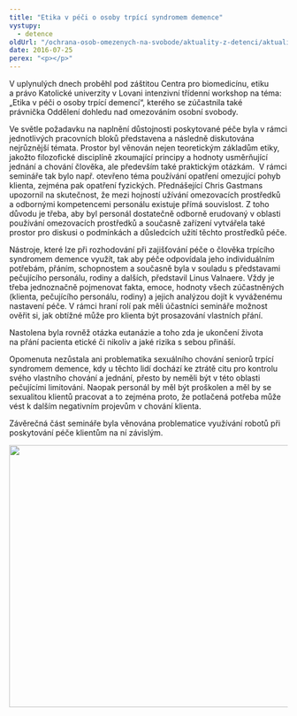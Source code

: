 ```yaml
---
title: "Etika v péči o osoby trpící syndromem demence"
vystupy:
  - detence
oldUrl: "/ochrana-osob-omezenych-na-svobode/aktuality-z-detenci/aktuality-z-detenci-2016/etika-v-peci-o-osoby-trpici-syndromem-demence/"
date: 2016-07-25
perex: "<p></p>"
---
```


<!-- imported from the old website -->

<p>V uplynulých dnech proběhl pod záštitou Centra pro biomedicínu, etiku a právo Katolické univerzity v Lovani intenzivní třídenní workshop na téma:  „Etika v péči o osoby trpící demencí“, kterého se zúčastnila také právnička Oddělení dohledu nad omezováním osobní svobody. </p> <p>Ve světle požadavku na naplnění důstojnosti poskytované péče byla v rámci jednotlivých pracovních bloků představena a následně diskutována nejrůznější témata. Prostor byl věnován nejen teoretickým základům etiky, jakožto filozofické disciplíně zkoumající principy a hodnoty usměrňující jednání a chování člověka, ale především také praktickým otázkám.  V rámci semináře tak bylo např. otevřeno téma používání opatření omezující pohyb klienta, zejména pak opatření fyzických. Přednášející Chris Gastmans upozornil na skutečnost, že mezi hojností užívání omezovacích prostředků a odbornými kompetencemi personálu existuje přímá souvislost. Z toho důvodu je třeba, aby byl personál dostatečně odborně erudovaný v oblasti používání omezovacích prostředků a současně zařízení vytvářela také prostor pro diskusi o podmínkách a důsledcích užití těchto prostředků péče. </p> <p>Nástroje, které lze při rozhodování při zajišťování péče o člověka trpícího syndromem demence využít, tak aby péče odpovídala jeho individuálním potřebám, přáním, schopnostem a současně byla v souladu s představami pečujícího personálu, rodiny a dalších, představil Linus Valnaere. Vždy je třeba jednoznačně pojmenovat fakta, emoce, hodnoty všech zúčastněných (klienta, pečujícího personálu, rodiny) a jejich analýzou dojít k vyváženému nastavení péče. V rámci hraní rolí pak měli účastníci semináře možnost ověřit si, jak obtížné může pro klienta být prosazování vlastních přání.</p> <p>Nastolena byla rovněž otázka eutanázie a toho zda je ukončení života na přání pacienta etické či nikoliv a jaké rizika s sebou přináší.</p> <p>Opomenuta nezůstala ani problematika sexuálního chování seniorů trpící syndromem demence, kdy u těchto lidí dochází ke ztrátě citu pro kontrolu svého vlastního chování a jednání, přesto by neměli být v této oblasti pečujícími limitováni. Naopak personál by měl být proškolen a měl by se sexualitou klientů pracovat a to zejména proto, že potlačená potřeba může vést k dalším negativním projevům v chování klienta.</p><p> Závěrečná část semináře byla věnována problematice využívání robotů při poskytování péče klientům na ní závislým.</p><p><img src="https://www.ochrance.cz/uploads/RTEmagicC_lovan.jpg.jpg" width="632" height="474" alt="" /></p>
